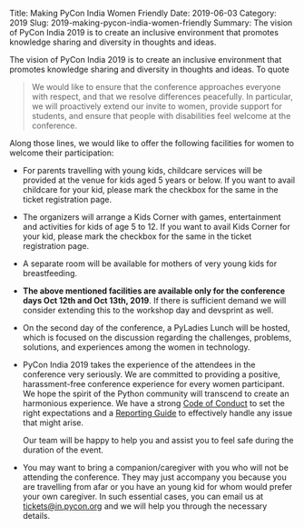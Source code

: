 Title: Making PyCon India Women Friendly
Date: 2019-06-03
Category: 2019
Slug: 2019-making-pycon-india-women-friendly
Summary: The vision of PyCon India 2019 is to create an inclusive environment that promotes knowledge sharing and diversity in thoughts and ideas.

The vision of PyCon India 2019 is to create an inclusive environment
that promotes knowledge sharing and diversity in thoughts and ideas.
To quote

<blockquote>
We would like to ensure that the conference approaches everyone with
respect, and that we resolve differences peacefully. In particular, we
will proactively extend our invite to women, provide support for
students, and ensure that people with disabilities feel welcome at the
conference.
</blockquote>

Along those lines, we would like to offer the following facilities for
women to welcome their participation:

<!-- PELICAN_END_SUMMARY -->

  * For parents travelling with young kids, childcare services will be
    provided at the venue for kids aged 5 years or below. If you want to
    avail childcare for your kid, please mark the checkbox for the
    same in the ticket registration page.

  * The organizers will arrange a Kids Corner with games,
    entertainment and activities for kids of age 5 to 12. If you want
    to avail Kids Corner for your kid, please mark the checkbox for
    the same in the ticket registration page.

  * A separate room will be available for mothers of very young kids
    for breastfeeding.

  * **The above mentioned facilities are available only for the
     conference days Oct 12th and Oct 13th, 2019**. If there is
     sufficient demand we will consider extending this to the workshop
     day and devsprint as well.

  * On the second day of the conference, a PyLadies Lunch will be
    hosted, which is focused on the discussion regarding the
    challenges, problems, solutions, and experiences among the women
    in technology.

  * PyCon India 2019 takes the experience of the attendees in the
    conference very seriously. We are committed to providing a
    positive, harassment-free conference experience for every women
    participant. We hope the spirit of the Python community will
    transcend to create an harmonious experience. We have a strong <a
    href="https://in.pycon.org/2019/code-of-conduct.html">Code of
    Conduct</a> to set the right expectations and a <a
    href="https://in.pycon.org/2019/reporting-guide.html">Reporting
    Guide</a> to effectively handle any issue that might arise.

    Our team will be happy to help you and assist you to feel safe
    during the duration of the event.

  * You may want to bring a companion/caregiver with you who will not
    be attending the conference. They may just accompany you because
    you are travelling from afar or you have an young kid for whom
    would prefer your own caregiver. In such essential cases, you can
    email us at [tickets@in.pycon.org](mailto:tickets@in.pycon.org)
    and we will help you through the necessary details.
